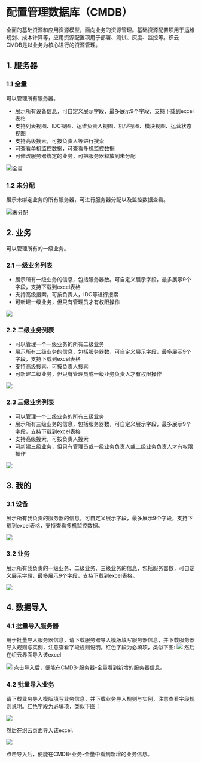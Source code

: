 # 配置管理数据库（CMDB） #
全面的基础资源和应用资源模型，面向业务的资源管理。基础资源配置项用于运维规划、成本计算等，应用资源配置项用于部署、测试、灰度、监控等。织云CMDB是以业务为核心进行的资源管理。
## 1. 服务器 ##
### 1.1 全量 ###
可以管理所有服务器。

- 展示所有设备信息，可自定义展示字段，最多展示9个字段，支持下载到excel表格
- 支持列表视图、IDC视图、运维负责人视图、机型视图、模块视图、运营状态视图
- 支持高级搜索，可按负责人等进行搜索
- 可查看单机监控数据，可查看多机监控数据
- 可修改服务器绑定的业务，可把服务器释放到未分配
  
![全量](http://i.imgur.com/rupoCkt.png)
### 1.2 未分配 ###
展示未绑定业务的所有服务器，可进行服务器分配以及监控数据查看。

![未分配](http://i.imgur.com/rybdYs9.png)
## 2. 业务 ##
可以管理所有的一级业务。
### 2.1 一级业务列表 ###
- 展示所有一级业务的信息，包括服务器数。可自定义展示字段，最多展示9个字段，支持下载到excel表格
- 支持高级搜索，可按负责人，IDC等进行搜索
- 可新建一级业务，但只有管理员才有权限操作

![](http://i.imgur.com/bu4oLnN.png)
### 2.2 二级业务列表  ###
- 可以管理一个一级业务的所有二级业务
- 展示所有二级业务的信息，包括服务器数，可自定义展示字段，最多展示9个字段，支持下载到excel表格
- 支持高级搜索，可按负责人搜索
- 可新建二级业务，但只有管理员或一级业务负责人才有权限操作

![](http://i.imgur.com/hJ5woYS.png)
### 2.3 三级业务列表 ###
- 可以管理一个二级业务的所有三级业务
- 展示所有三级业务的信息，包括服务器数，可自定义展示字段，最多展示9个字段，支持下载到excel表格
- 支持高级搜索，可按负责人搜索
- 可新建三级业务，但只有管理员或一级业务负责人或二级业务负责人才有权限操作

![](http://i.imgur.com/1x2Wimk.png)
## 3. 我的 ##
### 3.1 设备 ###
展示所有我负责的服务器的信息，可自定义展示字段，最多展示9个字段，支持下载到excel表格，支持查看多机监控数据。

![](http://i.imgur.com/ghLNJMv.png)
### 3.2 业务 ###
展示所有我负责的一级业务、二级业务、三级业务的信息，包括服务器数，可自定义展示字段，最多展示9个字段，支持下载到excel表格。

![](http://i.imgur.com/pjzeLvV.png)
## 4. 数据导入 ##
### 4.1 批量导入服务器 ###
用于批量导入服务器信息，请下载服务器导入模版填写服务器信息，并下载服务器导入规则与实例，注意查看字段规则说明。红色字段为必填项，类似下图:
![](http://i.imgur.com/umyV2s5.png)
然后在织云界面导入该excel

![](http://i.imgur.com/TvmIVjC.png)
点击导入后，便能在CMDB-服务器-全量看到新增的服务器信息。
### 4.2 批量导入业务 ###
请下载业务导入模版填写业务信息，并下载业务导入规则与实例，注意查看字段规则说明。红色字段为必填项，类似下图：

![](http://i.imgur.com/toDv6w9.png)

然后在织云页面导入该excel.

![](http://i.imgur.com/I1TyFpi.png)

点击导入后，便能在CMDB-业务-全量中看到新增的业务信息。
